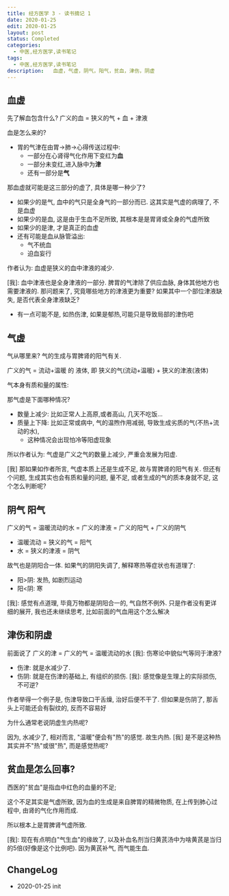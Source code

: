 ```yaml
---
title: 经方医学 3 - 读书摘记 1
date: 2020-01-25
edit: 2020-01-25
layout: post
status: Completed
categories:
  - 中医,经方医学,读书笔记
tags:
  - 中医,经方医学,读书笔记
description:   血虚，气虚，阴气，阳气，贫血，津伤，阴虚
---
```


## 血虚

先了解血包含什么? 广义的血 = 狭义的气 + 血 + 津液

血是怎么来的?
- 胃的气津在由胃->肺->心得传送过程中:
  - 一部分在心肾得气化作用下变红为**血**
  - 一部分未变红,进入脉中为**津**
  - 还有一部分是**气**

那血虚就可能是这三部分的虚了, 具体是哪一种少了?

- 如果少的是气, 血中的气只是全身气的一部分而已. 这其实是气虚的病理了, 不是血虚
- 如果少的是血, 这是由于生血不足所致, 其根本是是胃肾或全身的气虚所致
- 如果少的是津, 才是真正的血虚
- 还有可能是血从脉管溢出:
  -  气不统血
  -  迫血妄行

作者认为: 血虚是狭义的血中津液的减少.

[我]: 血中津液也是全身津液的一部分. 脾胃的气津除了供应血脉, 身体其他地方也需要津液的. 那问题来了, 究竟哪些地方的津液更为重要? 如果其中一个部位津液缺失, 是否代表全身津液缺乏? 

- 有一点可能不是, 如热伤津, 如果是郁热,可能只是导致局部的津伤吧

## 气虚

气从哪里来? 气的生成与胃脾肾的阳气有关.

广义的气 = 流动+温暖 的 液体, 即 狭义的气(流动+温暖) + 狭义的津液(液体)

气本身有质和量的属性:

那气虚是下面哪种情况?

- 数量上减少: 比如正常人上高原,或者高山, 几天不吃饭...
- 质量上下降: 比如正常或病中, 气的温煦作用减弱, 导致生成劣质的气(不热+流动的水),
  - 这种情况会出现怕冷等阳虚现象
  
所以作者认为: 气虚是广义之气的数量上减少, 严重会发展为阳虚.

[我] 那如果如作者所言, 气虚本质上还是生成不足, 故与胃脾肾的阳气有关. 但还有个问题, 生成其实也会有质和量的问题, 量不足, 或者生成的气的质本身就不足, 这个怎么判断呢?


## 阴气 阳气

广义的气 = 温暖流动的水 = 广义的津液 = 广义的阳气 + 广义的阴气

  - 温暖流动 = 狭义的气 = 阳气
  - 水 = 狭义的津液 = 阴气

故气也是阴阳合一体. 如果气的阴阳失调了, 解释寒热等症状也有道理了:

- 阳>阴: 发热, 如剧烈运动
- 阳<阴: 寒

[我]: 感觉有点道理, 毕竟万物都是阴阳合一的, 气自然不例外. 只是作者没有更详细的展开, 我也还未继续思考, 比如前面的气血用这个怎么解决

## 津伤和阴虚

前面说了 广义的津 = 广义的气 = 温暖流动的水  [我]: 伤寒论中貌似气等同于津液?

- 伤津: 就是水减少了. 
- 伤阴: 就是在伤津的基础上, 有组织的损伤. [我]: 感觉像是生理上的实际损伤, 不可逆?

作者举得一个例子是, 伤津导致口干舌燥, 治好后便不干了. 但如果是伤阴了, 那舌头上可能还会有裂纹的, 反而不容易好

为什么通常老说阴虚生内热呢?

因为, 水减少了, 相对而言, "温暖"便会有"热"的感觉. 故生内热. [我] 是不是这种热其实并不"热"或很"热", 而是感觉热呢?

## 贫血是怎么回事?

西医的"贫血"是指血中红色的血量的不足; 

这个不足其实是气虚所致, 因为血的生成是来自脾胃的精微物质, 在上传到肺心过程中, 由肾的气化作用而成. 

所以根本上是胃脾肾气虚所致.

[我]: 现在有点明白"气生血"的缘故了, 以及补血名剂当归黄芪汤中为啥黄芪是当归的5倍(好像是这个比例吧). 因为黄芪补气, 而气能生血.

## ChangeLog
-  2020-01-25 init


